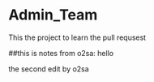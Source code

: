 # Admin_Team
This the project to learn the pull requsest



##this is notes from o2sa:
  hello
  
  
  
  the second edit by o2sa
